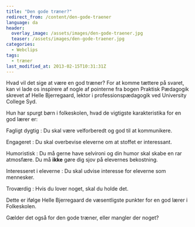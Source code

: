 ```yaml
---
title: "Den gode træner?"
redirect_from: /content/den-gode-traener
language: da
header:
  overlay_image: /assets/images/den-gode-traener.jpg
  teaser: /assets/images/den-gode-traener.jpg
categories:
  - Webclips
tags:
  - træner
last_modified_at: 2013-02-15T10:31:31Z
---
```


Hvad vil det sige at være en god træner? For at komme tættere på svaret, kan vi lade os inspirere af nogle af pointerne fra bogen Praktisk Pædagogik skrevet af Helle Bjerregaard, lektor i professionspædagogik ved University College Syd.

Hun har spurgt børn i folkeskolen, hvad de vigtigste karakteristika for en god lærer er:

Fagligt dygtig
: Du skal være velforberedt og god til at kommunikere.

Engageret
: Du skal overbevise eleverne om at stoffet er interessant.

Humoristisk
: Du må gerne have selvironi og din humor skal skabe en rar atmosfære. Du må **ikke** gøre dig sjov på elevernes bekostning.

Interesseret i eleverne
: Du skal udvise interesse for eleverne som mennesker.

Troværdig
: Hvis du lover noget, skal du holde det.

Dette er ifølge Helle Bjerregaard de væsentligste punkter for en god lærer i Folkeskolen. 

Gælder det også for den gode træner, eller mangler der noget?
